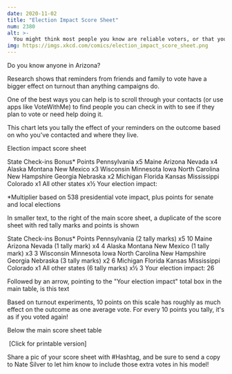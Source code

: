 ```yaml
---
date: 2020-11-02
title: "Election Impact Score Sheet"
num: 2380
alt: >-
  You might think most people you know are reliable voters, or that your nudge won't convince them, and you will usually be right. But some small but significant percentage of the time, you'll be wrong, and that's why this works.
img: https://imgs.xkcd.com/comics/election_impact_score_sheet.png
---
```

Do you know anyone in Arizona?

Research shows that reminders from friends and family to vote have a bigger effect on turnout than anything campaigns do.

One of the best ways you can help is to scroll through your contacts (or use apps like VoteWithMe) to find people you can check in with to see if they plan to vote or need help doing it.

This chart lets you tally the effect of your reminders on the outcome based on who you've contacted and where they live.

Election impact score sheet

State Check-ins Bonus* Points Pennsylvania x5 Maine
Arizona
Nevada x4 Alaska
Montana
New Mexico x3 Wisconsin
Minnesota
Iowa
North Carolina
New Hampshire
Georgia
Nebraska x2 Michigan
Florida
Kansas
Mississippi
Colorado x1 All other states x½ Your election impact:

*Multiplier based on 538 presidential vote impact, plus points for senate and local elections

In smaller text, to the right of the main score sheet, a duplicate of the score sheet with red tally marks and points is shown

State Check-ins Bonus* Points Pennsylvania (2 tally marks) x5 10 Maine
Arizona
Nevada (1 tally mark) x4 4 Alaska
Montana
New Mexico (1 tally mark) x3 3 Wisconsin
Minnesota
Iowa
North Carolina
New Hampshire
Georgia
Nebraska (3 tally marks) x2 6 Michigan
Florida
Kansas
Mississippi
Colorado x1 All other states (6 tally marks) x½ 3 Your election impact: 26

Followed by an arrow, pointing to the "Your election impact" total box in the main table, is this text

Based on turnout experiments, 10 points on this scale has roughly as much effect on the outcome as one average vote.
For every 10 points you tally, it's as if you voted again!

Below the main score sheet table

 [Click for printable version]

Share a pic of your score sheet with #Hashtag, and be sure to send a copy to Nate Silver to let him know to include those extra votes in his model!